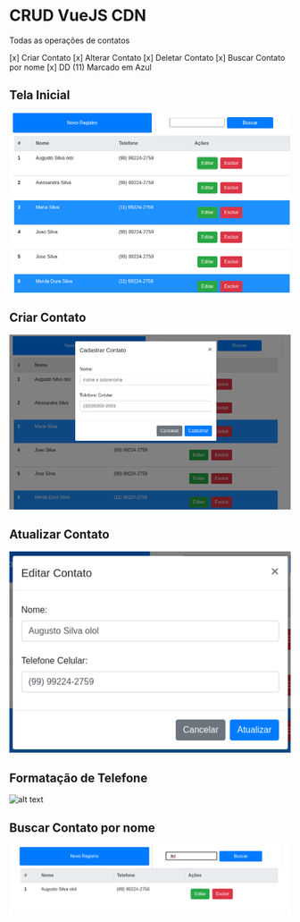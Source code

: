 # CRUD VueJS CDN

Todas as operações de contatos

[x] Criar Contato
[x] Alterar Contato
[x] Deletar Contato
[x] Buscar Contato por nome
[x] DD (11) Marcado em Azul

## Tela Inicial

![alt text](img/tela-principal.png)

## Criar Contato

![alt text](img/criar-contato.png)

## Atualizar Contato

![alt text](img/atualiza-contato.png)

## Formatação de Telefone

![alt text](img/formatacao.png)

## Buscar Contato por nome

![alt text](img/buscar-nome.png)
